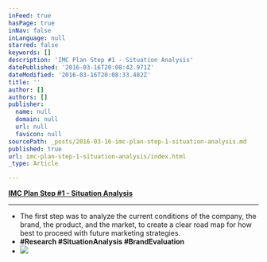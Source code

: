 ```yaml
---
inFeed: true
hasPage: true
inNav: false
inLanguage: null
starred: false
keywords: []
description: 'IMC Plan Step #1 - Situation Analysis'
datePublished: '2016-03-16T20:08:42.971Z'
dateModified: '2016-03-16T20:08:33.482Z'
title: ''
author: []
authors: []
publisher:
  name: null
  domain: null
  url: null
  favicon: null
sourcePath: _posts/2016-03-16-imc-plan-step-1-situation-analysis.md
published: true
url: imc-plan-step-1-situation-analysis/index.html
_type: Article

---
```

**[IMC Plan Step \#1 - Situation Analysis][0]**

****

* The first step was to analyze the current conditions of the company, the brand, the product, and the market, to create a clear road map for how best to proceed with future marketing strategies.
* **\#Research \#SituationAnalysis \#BrandEvaluation**
* **[][0]**
![](https://the-grid-user-content.s3-us-west-2.amazonaws.com/08f7cc46-692d-49a5-8756-24d9f6c81aec.png)

[0]: https://drive.google.com/file/d/0B_3Bn2B5HlnMUVFIQ1ZucWx2MVE/view?usp=sharing